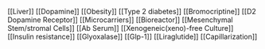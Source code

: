 [[Liver]]
[[Dopamine]]
[[Obesity]]
[[Type 2 diabetes]]
[[Bromocriptine]]
[[D2 Dopamine Receptor]]
[[Microcarriers]]
[[Bioreactor]]
[[Mesenchymal Stem/stromal Cells]]
[[Ab Serum]]
[[Xenogeneic(xeno)-free Culture]]
[[Insulin resistance]]
[[Glyoxalase]]
[[Glp-1]]
[[Liraglutide]]
[[Capillarization]]
